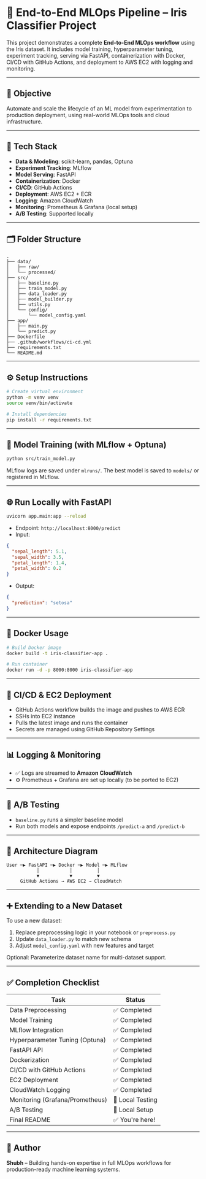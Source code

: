 # 🤖 End-to-End MLOps Pipeline – Iris Classifier Project

This project demonstrates a complete **End-to-End MLOps workflow** using the Iris dataset. It includes model training, hyperparameter tuning, experiment tracking, serving via FastAPI, containerization with Docker, CI/CD with GitHub Actions, and deployment to AWS EC2 with logging and monitoring.

---

## 📌 Objective 

Automate and scale the lifecycle of an ML model from experimentation to production deployment, using real-world MLOps tools and cloud infrastructure.

---

## 🧰 Tech Stack

- **Data & Modeling**: scikit-learn, pandas, Optuna
- **Experiment Tracking**: MLflow
- **Model Serving**: FastAPI
- **Containerization**: Docker
- **CI/CD**: GitHub Actions
- **Deployment**: AWS EC2 + ECR
- **Logging**: Amazon CloudWatch
- **Monitoring**: Prometheus & Grafana (local setup)
- **A/B Testing**: Supported locally

---

## 🗂️ Folder Structure

```
.
├── data/
│   ├── raw/
│   └── processed/
├── src/
│   ├── baseline.py
│   ├── train_model.py
│   ├── data_loader.py
│   ├── model_builder.py
│   ├── utils.py
│   └── config/
│       └── model_config.yaml
├── app/
│   ├── main.py
│   └── predict.py
├── Dockerfile
├── .github/workflows/ci-cd.yml
├── requirements.txt
└── README.md
```

---

## ⚙️ Setup Instructions

```bash
# Create virtual environment
python -m venv venv
source venv/bin/activate

# Install dependencies
pip install -r requirements.txt
```

---

## 🧪 Model Training (with MLflow + Optuna)

```bash
python src/train_model.py
```

MLflow logs are saved under `mlruns/`. The best model is saved to `models/` or registered in MLflow.

---

## 🌐 Run Locally with FastAPI

```bash
uvicorn app.main:app --reload
```

- Endpoint: `http://localhost:8000/predict`
- Input:
```json
{
  "sepal_length": 5.1,
  "sepal_width": 3.5,
  "petal_length": 1.4,
  "petal_width": 0.2
}
```
- Output:
```json
{
  "prediction": "setosa"
}
```

---

## 🐳 Docker Usage

```bash
# Build Docker image
docker build -t iris-classifier-app .

# Run container
docker run -d -p 8000:8000 iris-classifier-app
```

---

## 🚀 CI/CD & EC2 Deployment

- GitHub Actions workflow builds the image and pushes to AWS ECR
- SSHs into EC2 instance
- Pulls the latest image and runs the container
- Secrets are managed using GitHub Repository Settings

---

## 📊 Logging & Monitoring

- ✅ Logs are streamed to **Amazon CloudWatch**
- ⚙️ Prometheus + Grafana are set up locally (to be ported to EC2)

---

## 🔁 A/B Testing

- `baseline.py` runs a simpler baseline model
- Run both models and expose endpoints `/predict-a` and `/predict-b`

---

## 🧱 Architecture Diagram

```
User ─▶ FastAPI ─▶ Docker ─▶ Model ─▶ MLflow
           │           │         │
           ▼           ▼         ▼
     GitHub Actions → AWS EC2 → CloudWatch
```

---

## ➕ Extending to a New Dataset

To use a new dataset:
1. Replace preprocessing logic in your notebook or `preprocess.py`
2. Update `data_loader.py` to match new schema
3. Adjust `model_config.yaml` with new features and target

Optional: Parameterize dataset name for multi-dataset support.

---

## ✅ Completion Checklist

| Task                           | Status     |
|--------------------------------|------------|
| Data Preprocessing             | ✅ Completed |
| Model Training                 | ✅ Completed |
| MLflow Integration             | ✅ Completed |
| Hyperparameter Tuning (Optuna)| ✅ Completed |
| FastAPI API                    | ✅ Completed |
| Dockerization                  | ✅ Completed |
| CI/CD with GitHub Actions      | ✅ Completed |
| EC2 Deployment                 | ✅ Completed |
| CloudWatch Logging             | ✅ Completed |
| Monitoring (Grafana/Prometheus)| 🔄 Local Testing |
| A/B Testing                    | 🔄 Local Setup |
| Final README                   | ✅ You're here! |

---

## 🧠 Author

**Shubh** – Building hands-on expertise in full MLOps workflows for production-ready machine learning systems.
